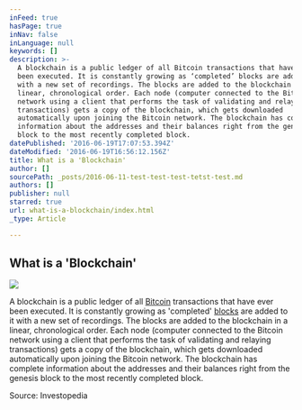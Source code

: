 ```yaml
---
inFeed: true
hasPage: true
inNav: false
inLanguage: null
keywords: []
description: >-
  A blockchain is a public ledger of all Bitcoin transactions that have ever
  been executed. It is constantly growing as ‘completed’ blocks are added to it
  with a new set of recordings. The blocks are added to the blockchain in a
  linear, chronological order. Each node (computer connected to the Bitcoin
  network using a client that performs the task of validating and relaying
  transactions) gets a copy of the blockchain, which gets downloaded
  automatically upon joining the Bitcoin network. The blockchain has complete
  information about the addresses and their balances right from the genesis
  block to the most recently completed block.
datePublished: '2016-06-19T17:07:53.394Z'
dateModified: '2016-06-19T16:56:12.156Z'
title: What is a 'Blockchain'
author: []
sourcePath: _posts/2016-06-11-test-test-test-tetst-test.md
authors: []
publisher: null
starred: true
url: what-is-a-blockchain/index.html
_type: Article

---
```

## What is a 'Blockchain'
![](https://the-grid-user-content.s3-us-west-2.amazonaws.com/53f89e74-d349-403d-8f21-06d25cdb2841.jpg)

A blockchain is a public ledger of all [Bitcoin][0] transactions that have ever been executed. It is constantly growing as 'completed' [blocks][1] are added to it with a new set of recordings. The blocks are added to the blockchain in a linear, chronological order. Each node (computer connected to the Bitcoin network using a client that performs the task of validating and relaying transactions) gets a copy of the blockchain, which gets downloaded automatically upon joining the Bitcoin network. The blockchain has complete information about the addresses and their balances right from the genesis block to the most recently completed block.

Source: Investopedia

[0]: http://www.investopedia.com/terms/b/bitcoin.asp
[1]: http://www.investopedia.com/terms/b/block-bitcoin-block.asp